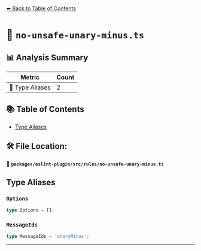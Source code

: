 [⬅️ Back to Table of Contents](../../../../index.md)

# 📄 `no-unsafe-unary-minus.ts`

## 📊 Analysis Summary

| Metric | Count |
|--------|-------|
| 📑 Type Aliases | 2 |

## 📚 Table of Contents

- [Type Aliases](#type-aliases)

## 🛠️ File Location:
📂 **`packages/eslint-plugin/src/rules/no-unsafe-unary-minus.ts`**

## Type Aliases

### `Options`

```ts
type Options = [];
```

### `MessageIds`

```ts
type MessageIds = 'unaryMinus';
```


---